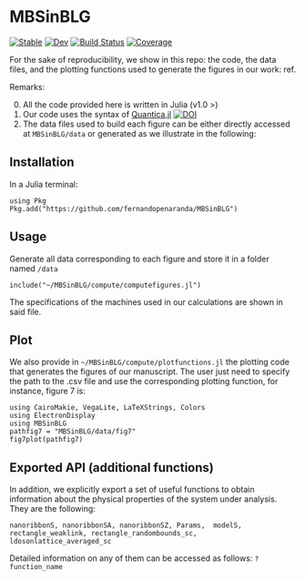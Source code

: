 # MBSinBLG

[![Stable](https://img.shields.io/badge/docs-stable-blue.svg)](https://fernandopenaranda.github.io/MBSinBLG.jl/stable)
[![Dev](https://img.shields.io/badge/docs-dev-blue.svg)](https://fernandopenaranda.github.io/MBSinBLG.jl/dev)
[![Build Status](https://github.com/fernandopenaranda/MBSinBLG.jl/actions/workflows/CI.yml/badge.svg?branch=main)](https://github.com/fernandopenaranda/MBSinBLG.jl/actions/workflows/CI.yml?query=branch%3Amain)
[![Coverage](https://codecov.io/gh/fernandopenaranda/MBSinBLG.jl/branch/main/graph/badge.svg)](https://codecov.io/gh/fernandopenaranda/MBSinBLG.jl)

For the sake of reproducibility, we show in this repo: the code, the data files, and the plotting functions used to generate the figures in our work: ref.

Remarks:  

0. All the code provided here is written in Julia (v1.0 >)
1. Our code uses the syntax of [Quantica.jl](https://github.com/pablosanjose/Quantica) [![DOI](https://zenodo.org/badge/DOI/10.5281/zenodo.4762964.svg)](https://doi.org/10.5281/zenodo.4762964)
2. The data files used to build each figure can be either directly accessed at `MBSinBLG/data` or generated as we illustrate in the following:

## Installation

In a Julia terminal: 
```
using Pkg
Pkg.add("https://github.com/fernandopenaranda/MBSinBLG")
```

## Usage

Generate all data corresponding to each figure and store it in a folder named `/data`
```
include("~/MBSinBLG/compute/computefigures.jl")
```
The specifications of the machines used in our calculations are shown in said file.

## Plot

We also provide in `~/MBSinBLG/compute/plotfunctions.jl` the plotting code that generates the figures of our manuscript.
The user just need to specify the path to the .csv file and use the corresponding plotting function, for instance, figure 7 is:
```
using CairoMakie, VegaLite, LaTeXStrings, Colors
using ElectronDisplay
using MBSinBLG
pathfig7 = "MBSinBLG/data/fig7"
fig7plot(pathfig7)

```

## Exported API (additional functions)

In addition, we explicitly export a set of useful functions to obtain information about the physical properties of the system under analysis.
They are the following:
```
nanoribbonS, nanoribbonSA, nanoribbonSZ, Params,  modelS, rectangle_weaklink, rectangle_randombounds_sc, ldosonlattice_averaged_sc
```
Detailed information on any of them can be accessed as follows: `?function_name`


